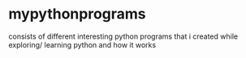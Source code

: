 # mypythonprograms
consists of different interesting python programs that i created while exploring/ learning python and how it works
